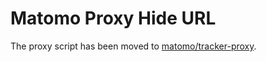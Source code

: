 # Matomo Proxy Hide URL

The proxy script has been moved to [matomo/tracker-proxy](https://github.com/matomo-org/tracker-proxy).
